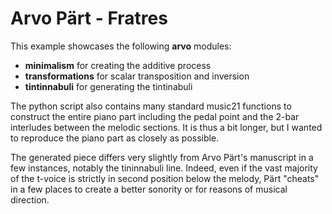 # Arvo Pärt - Fratres

This example showcases the following **arvo** modules:

* **minimalism** for creating the additive process
* **transformations** for scalar transposition and inversion
* **tintinnabuli** for generating the tintinabuli

The python script also contains many standard music21 functions to construct the entire piano part including the pedal point and the 2-bar interludes between the melodic sections. It is thus a bit longer, but I wanted to reproduce the piano part as closely as possible.

The generated piece differs very slightly from Arvo Pärt's manuscript in a few instances, notably the tininnabuli line. Indeed, even if the vast majority of the t-voice is strictly in second position below the melody, Pärt "cheats" in a few places to create a better sonority or for reasons of musical direction.
